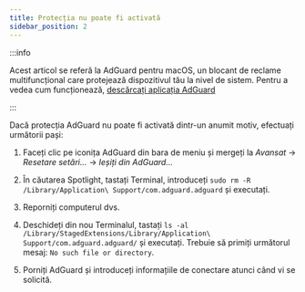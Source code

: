 ```yaml
---
title: Protecția nu poate fi activată
sidebar_position: 2
---
```


:::info

Acest articol se referă la AdGuard pentru macOS, un blocant de reclame multifuncțional care protejează dispozitivul tău la nivel de sistem. Pentru a vedea cum funcționează, [descărcați aplicația AdGuard](https://agrd.io/download-kb-adblock)

:::

Dacă protecția AdGuard nu poate fi activată dintr-un anumit motiv, efectuați următorii pași:

1. Faceți clic pe iconița AdGuard din bara de meniu și mergeți la *Avansat* → *Resetare setări...* → *Ieșiți din AdGuard...*

2. În căutarea Spotlight, tastați Terminal, introduceți `sudo rm -R /Library/Application\ Support/com.adguard.adguard` și executați.

3. Reporniți computerul dvs.

4. Deschideți din nou Terminalul, tastați `ls -al /Library/StagedExtensions/Library/Application\ Support/com.adguard.adguard/` și executați. Trebuie să primiți următorul mesaj: `No such file or directory`.

5. Porniți AdGuard și introduceți informațiile de conectare atunci când vi se solicită.
